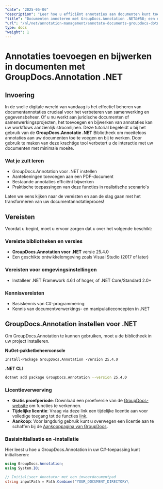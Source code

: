```yaml
---
"date": "2025-05-06"
"description": "Leer hoe u efficiënt annotaties aan documenten kunt toevoegen en bijwerken met GroupDocs.Annotation .NET. Verbeter samenwerking en documentbeheer met deze stapsgewijze handleiding."
"title": "Documenten annoteren met GroupDocs.Annotation .NET&#58; een uitgebreide handleiding"
"url": "/nl/net/annotation-management/annotate-documents-groupdocs-dotnet/"
type: docs
"weight": 1
---
```


# Annotaties toevoegen en bijwerken in documenten met GroupDocs.Annotation .NET

## Invoering
In de snelle digitale wereld van vandaag is het effectief beheren van documentannotaties cruciaal voor het verbeteren van samenwerking en gegevensbeheer. Of u nu werkt aan juridische documenten of samenwerkingsprojecten, het toevoegen en bijwerken van annotaties kan uw workflows aanzienlijk stroomlijnen. Deze tutorial begeleidt u bij het gebruik van de **GroupDocs.Annotatie .NET** Bibliotheek om moeiteloos annotaties aan uw documenten toe te voegen en bij te werken. Door gebruik te maken van deze krachtige tool verbetert u de interactie met uw documenten met minimale moeite.

### Wat je zult leren
- GroupDocs.Annotation voor .NET instellen
- Aantekeningen toevoegen aan een PDF-document
- Bestaande annotaties efficiënt bijwerken
- Praktische toepassingen van deze functies in realistische scenario's

Laten we eens kijken naar de vereisten en aan de slag gaan met het transformeren van uw documentannotatieproces!

## Vereisten
Voordat u begint, moet u ervoor zorgen dat u over het volgende beschikt:

### Vereiste bibliotheken en versies
- **GroupDocs.Annotation voor .NET** versie 25.4.0
- Een geschikte ontwikkelomgeving zoals Visual Studio (2017 of later)

### Vereisten voor omgevingsinstellingen
- Installeer .NET Framework 4.6.1 of hoger, of .NET Core/Standard 2.0+
  
### Kennisvereisten
- Basiskennis van C#-programmering
- Kennis van documentverwerkings- en manipulatieconcepten in .NET

## GroupDocs.Annotation instellen voor .NET
Om GroupDocs.Annotation te kunnen gebruiken, moet u de bibliotheek in uw project installeren.

**NuGet-pakketbeheerconsole**
```shell
Install-Package GroupDocs.Annotation -Version 25.4.0
```

**\.NET CLI**
```bash
dotnet add package GroupDocs.Annotation --version 25.4.0
```

### Licentieverwerving
- **Gratis proefperiode**: Download een proefversie van de [GroupDocs-website](https://releases.groupdocs.com/annotation/net/) om functies te verkennen.
- **Tijdelijke licentie**: Vraag via deze link een tijdelijke licentie aan voor volledige toegang tot de functies [link](https://purchase.groupdocs.com/temporary-license/).
- **Aankoop**: Voor langdurig gebruik kunt u overwegen een licentie aan te schaffen bij de [Aankooppagina van GroupDocs](https://purchase.groupdocs.com/buy).

### Basisinitialisatie en -installatie
Hier leest u hoe u GroupDocs.Annotation in uw C#-toepassing kunt initialiseren:
```csharp
using GroupDocs.Annotation;
using System.IO;

// Initialiseer Annotator met een invoerdocumentpad
string inputPath = Path.Combine("YOUR_DOCUMENT_DIRECTORY\